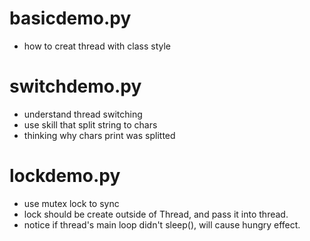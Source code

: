 # basicdemo.py

 - how to creat thread with class style  

# switchdemo.py

 - understand thread switching
 - use skill that split string to chars  
 - thinking why chars print was splitted  

# lockdemo.py

 - use mutex lock to sync
 - lock should be create outside of Thread, and pass it into thread. 
 - notice if thread's main loop didn't sleep(), will cause hungry effect.

